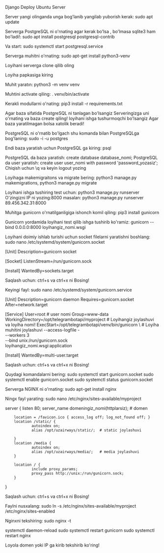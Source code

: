 

Django Deploy Ubuntu Server




Server yangi olinganda unga bog'lanib yangilab yuborish kerak: sudo apt update

Serverga PostgreSQL ni o'rnating agar kerak bo'lsa , bo'lmasa sqlite3 ham bo'ladi!: sudo apt install postgresql postgresql-contrib

Va start: sudo systemctl start postgresql.service


Serverga muhitni o'rnating: sudo apt-get install python3-venv

Loyihani serverga clone qilib oling 

Loyiha papkasiga kiring 


Muhit yaratın: python3 -m venv venv

Muhtini activate qiling: . venv/bin/activate


Kerakli modullarni o'nating: pip3 install -r requirements.txt 


Agar baza sifatida PostgreSQL ni tanlagan bo'lsangiz Serveringizga uni o'rnating va baza create qiling!  loyihani ishga tushurmoqchi bo'lsangiz Agar baza yaratilmagan bolsa xatolik beradi!


PostgreSQL ni o'rnatib bo'lgach shu komanda bilan PostgreSQLga  bog'laning: sudo -i -u postgres

Endi baza yaratish uchun PostgreSQL ga kiring: psql


PostgreSQL da baza yaratish: create database database_nomi;
PostgreSQL da user yaratish: create user user_nomi with password 'password_yozasiz';
Chiqish uchun \q va keyin logout yozing


Loyihaga makemigraitons va migrate bering: python3 manage.py makemigrations, python3 manage.py migrate


Loyihani ishga tushiring test uchun: python3 manage.py runserver O'zingizni IP ni yozing:8000  masalan: python3 manage.py runserver 89.456.342.31:8000 


Muhitga gunicorn o'rnatilganligiga ishonch komil qiling: pip3 install gunicorn

Gunicorn yordamida loyihani test qilib ishga tushirib ko'ramiz:  gunicorn --bind 0.0.0.0:8000 loyihangiz_nomi.wsgi


Loyihani doimiy ishlab turishi uchun socket filelarni yaratishni boshlang: sudo nano /etc/systemd/system/gunicorn.socket 

[Unit]
Description=gunicorn socket

[Socket]
ListenStream=/run/gunicorn.sock

[Install]
WantedBy=sockets.target

Saqlash uchun: ctrl+s va ctrl+x ni Bosing!



Keyingi fayl: sudo nano /etc/systemd/system/gunicorn.service

[Unit]
Description=gunicorn daemon
Requires=gunicorn.socket
After=network.target

[Service]
User=root                                               # user nomi
Group=www-data
WorkingDirectory=/opt/telegrambotapi/myproject               # Loyihangiz joylashuvi va loyiha nomi!
ExecStart=/opt/telegrambotapi/venv/bin/gunicorn \            # Loyiha muhitini joylashuvi
          --access-logfile - \
          --workers 3 \
          --bind unix:/run/gunicorn.sock \
          loyihangiz_nomi.wsgi:application

[Install]
WantedBy=multi-user.target



Saqlash uchun: ctrl+s va ctrl+x ni Bosing!



Quydagi komandalarni bering:
sudo systemctl start gunicorn.socket
sudo systemctl enable gunicorn.socket
sudo systemctl status gunicorn.socket



Serverga NGINX ni o'rnating: sudo apt-get install nginx

Ningx fayl yarating: sudo nano /etc/nginx/sites-available/myproject

                          
server {
        listen 80;
        server_name domeningiz_nomi(httplarsiz);  # domen

        location = /favicon.ico { access_log off; log_not_found off; }
        location /static/ {
                autoindex on;
                alias /opt/uzairways/static/;  # static joylashuvi

        }
        location /media {
                autoindex on;
                alias /opt/uzairways/media/;   # media joylashuvi
        }
         
        location / {
                include proxy_params;
                proxy_pass http://unix:/run/gunicorn.sock;
        }
        
}

Saqlash uchun: ctrl+s va ctrl+x ni Bosing!



Faylni nusxalang: sudo ln -s /etc/nginx/sites-available/myproject /etc/nginx/sites-enabled


Nginxni tekshiring: sudo nginx -t


 systemctl daemon-reload
 sudo systemctl restart gunicorn
 sudo systemctl restart nginx


Loyola domen yoki IP ga kirib tekshirib ko'ring!




















